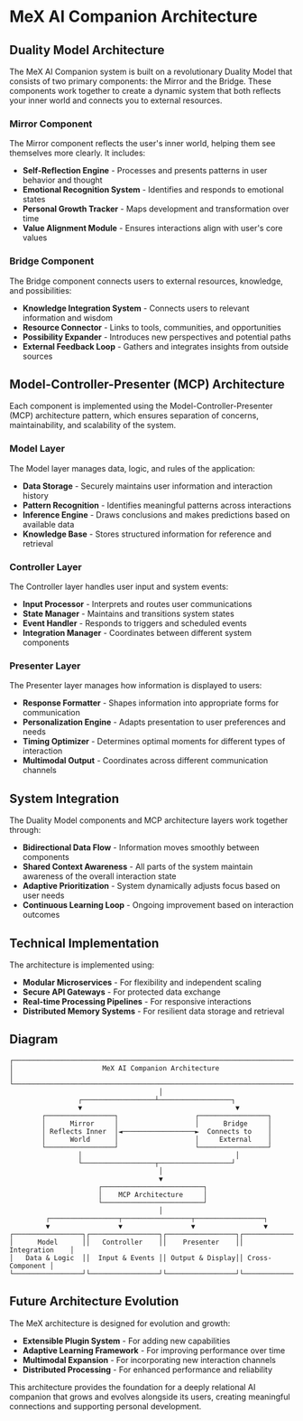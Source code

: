 # MeX AI Companion Architecture

## Duality Model Architecture

The MeX AI Companion system is built on a revolutionary Duality Model that consists of two primary components: the Mirror and the Bridge. These components work together to create a dynamic system that both reflects your inner world and connects you to external resources.

### Mirror Component

The Mirror component reflects the user's inner world, helping them see themselves more clearly. It includes:

- **Self-Reflection Engine** - Processes and presents patterns in user behavior and thought
- **Emotional Recognition System** - Identifies and responds to emotional states
- **Personal Growth Tracker** - Maps development and transformation over time
- **Value Alignment Module** - Ensures interactions align with user's core values

### Bridge Component

The Bridge component connects users to external resources, knowledge, and possibilities:

- **Knowledge Integration System** - Connects users to relevant information and wisdom
- **Resource Connector** - Links to tools, communities, and opportunities
- **Possibility Expander** - Introduces new perspectives and potential paths
- **External Feedback Loop** - Gathers and integrates insights from outside sources

## Model-Controller-Presenter (MCP) Architecture

Each component is implemented using the Model-Controller-Presenter (MCP) architecture pattern, which ensures separation of concerns, maintainability, and scalability of the system.

### Model Layer

The Model layer manages data, logic, and rules of the application:

- **Data Storage** - Securely maintains user information and interaction history
- **Pattern Recognition** - Identifies meaningful patterns across interactions
- **Inference Engine** - Draws conclusions and makes predictions based on available data
- **Knowledge Base** - Stores structured information for reference and retrieval

### Controller Layer

The Controller layer handles user input and system events:

- **Input Processor** - Interprets and routes user communications
- **State Manager** - Maintains and transitions system states
- **Event Handler** - Responds to triggers and scheduled events
- **Integration Manager** - Coordinates between different system components

### Presenter Layer

The Presenter layer manages how information is displayed to users:

- **Response Formatter** - Shapes information into appropriate forms for communication
- **Personalization Engine** - Adapts presentation to user preferences and needs
- **Timing Optimizer** - Determines optimal moments for different types of interaction
- **Multimodal Output** - Coordinates across different communication channels

## System Integration

The Duality Model components and MCP architecture layers work together through:

- **Bidirectional Data Flow** - Information moves smoothly between components
- **Shared Context Awareness** - All parts of the system maintain awareness of the overall interaction state
- **Adaptive Prioritization** - System dynamically adjusts focus based on user needs
- **Continuous Learning Loop** - Ongoing improvement based on interaction outcomes

## Technical Implementation

The architecture is implemented using:

- **Modular Microservices** - For flexibility and independent scaling
- **Secure API Gateways** - For protected data exchange
- **Real-time Processing Pipelines** - For responsive interactions
- **Distributed Memory Systems** - For resilient data storage and retrieval

## Diagram

```
┌─────────────────────────────────────────────────────────────────────────┐
│                      MeX AI Companion Architecture                       │
└─────────────────────────────────────────────────────────────────────────┘
                                     │
                 ┌──────────────────┴──────────────────┐
                 ▼                                      ▼
        ┌─────────────────┐                   ┌─────────────────┐
        │      Mirror     │                   │      Bridge     │
        │ Reflects Inner  │◄──────────────────►  Connects to    │
        │      World      │                   │     External    │
        └─────────────────┘                   └─────────────────┘
                 │                                      │
                 └──────────────────┬──────────────────┘
                                     │
                                     ▼
                      ┌─────────────────────────┐
                      │    MCP Architecture     │
                      └─────────────────────────┘
                                     │
         ┌─────────────────┬─────────────────┬─────────────────┐
         ▼                 ▼                 ▼                 ▼
┌─────────────────┐┌─────────────────┐┌─────────────────┐┌─────────────────┐
│      Model      ││   Controller    ││    Presenter    ││  Integration    │
│   Data & Logic  ││  Input & Events ││ Output & Display││ Cross-Component │
└─────────────────┘└─────────────────┘└─────────────────┘└─────────────────┘
```

## Future Architecture Evolution

The MeX architecture is designed for evolution and growth:

- **Extensible Plugin System** - For adding new capabilities
- **Adaptive Learning Framework** - For improving performance over time
- **Multimodal Expansion** - For incorporating new interaction channels
- **Distributed Processing** - For enhanced performance and reliability

This architecture provides the foundation for a deeply relational AI companion that grows and evolves alongside its users, creating meaningful connections and supporting personal development.
